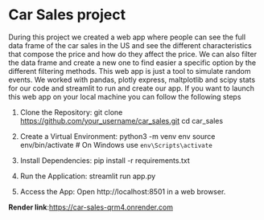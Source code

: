 # Car Sales project
During this project we created a web app where people can see the full data frame of the car sales in the US and see the different characteristics that compose the price and how do they affect the price. We can also filter the data frame and create a new one to find easier a specific option by the different filtering methods. 
This web app is just a tool to simulate random events.
We worked with pandas, plotly express, maltplotlib and scipy stats for our code and streamlit to run and create our app.
If you want to launch this web app on your local machine you can follow the following steps

1. Clone the Repository:
git clone https://github.com/your_username/car_sales.git
cd car_sales

2. Create a Virtual Environment:
python3 -m venv env
source env/bin/activate   # On Windows use `env\Scripts\activate`

3. Install Dependencies:
pip install -r requirements.txt

4. Run the Application:
streamlit run app.py

5. Access the App:
Open http://localhost:8501 in a web browser.

**Render link**:https://car-sales-qrm4.onrender.com
